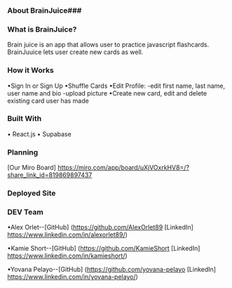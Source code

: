 ### About BrainJuice###

### What is BrainJuice? ###

Brain juice is an app that allows user to practice javascript flashcards. BrainJuuice lets user create new cards as well.



### How it Works ###

•Sign In or Sign Up
•Shuffle Cards
•Edit Profile:
-edit first name, last name, user name and bio
-upload picture
•Create new card, edit and delete existing card user has made



### Built With ###

• React.js
• Supabase


### Planning ###
[Our Miro Board]
 https://miro.com/app/board/uXjVOxrkHV8=/?share_link_id=819869897437

### Deployed Site ###

### DEV Team ###

•Alex Orlet--[GitHub] (https://github.com/AlexOrlet89
[LinkedIn] https://www.linkedin.com/in/alexorlet89/)

•Kamie Short--[GitHub] (https://github.com/KamieShort
[LinkedIn] https://www.linkedin.com/in/kamieshort/)

•Yovana Pelayo--[GitHub] (https://github.com/yovana-pelayo
[LinkedIn] https://www.linkedin.com/in/yovana-pelayo/)



